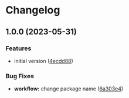 # Changelog

## 1.0.0 (2023-05-31)


### Features

* initial version ([4ecdd88](https://github.com/wyhitomi/win11-bootable-usb/commit/4ecdd88932378c85ec57d2e1f411d7d5c7d264b2))


### Bug Fixes

* **workflow:** change package name ([6a303e4](https://github.com/wyhitomi/win11-bootable-usb/commit/6a303e4cbb484c1534774581c39b5cb580fda19c))
